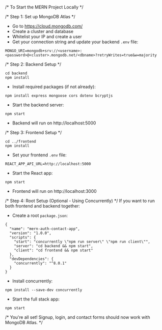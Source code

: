 /* To Start the MERN Project Locally */

/* Step 1: Set up MongoDB Atlas */
- Go to https://cloud.mongodb.com/
- Create a cluster and database
- Whitelist your IP and create a user
- Get your connection string and update your backend `.env` file:

```
MONGO_URI=mongodb+srv://<username>:<password>@<cluster>.mongodb.net/<dbname>?retryWrites=true&w=majority
```

/* Step 2: Backend Setup */
```
cd backend
npm install
```
- Install required packages (if not already):
```
npm install express mongoose cors dotenv bcryptjs
```
- Start the backend server:
```
npm start
```
- Backend will run on http://localhost:5000

/* Step 3: Frontend Setup */
```
cd ../frontend
npm install
```
- Set your frontend `.env` file:
```
REACT_APP_API_URL=http://localhost:5000
```
- Start the React app:
```
npm start
```
- Frontend will run on http://localhost:3000

/* Step 4: Root Setup (Optional - Using Concurrently) */
If you want to run both frontend and backend together:
- Create a root `package.json`:
```
{
  "name": "mern-auth-contact-app",
  "version": "1.0.0",
  "scripts": {
    "start": "concurrently \"npm run server\" \"npm run client\"",
    "server": "cd backend && npm start",
    "client": "cd frontend && npm start"
  },
  "devDependencies": {
    "concurrently": "^8.0.1"
  }
}
```
- Install concurrently:
```
npm install --save-dev concurrently
```
- Start the full stack app:
```
npm start
```

/* You're all set! Signup, login, and contact forms should now work with MongoDB Atlas. */
